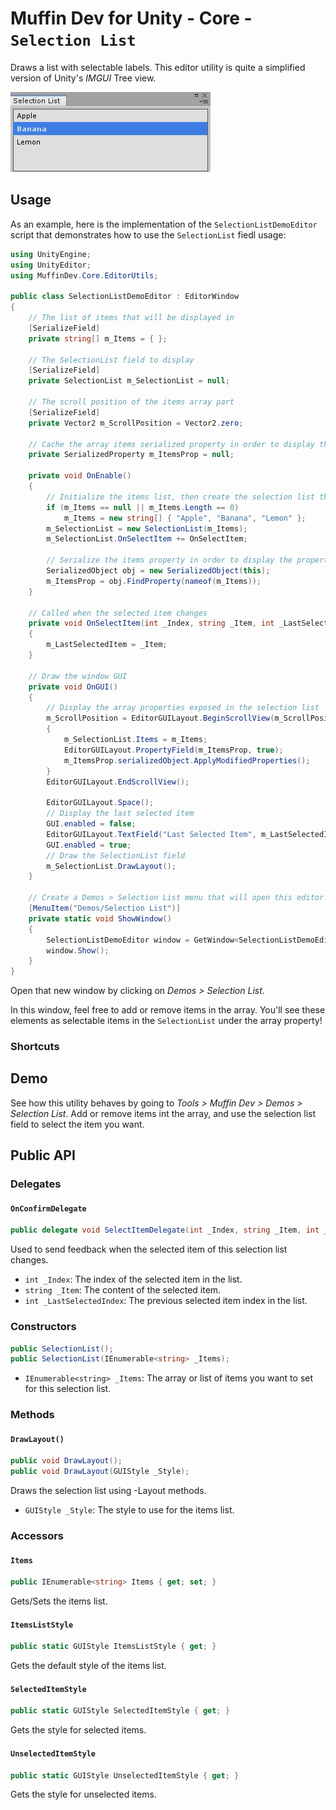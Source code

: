 # Muffin Dev for Unity - Core - `Selection List`

Draws a list with selectable labels. This editor utility is quite a simplified version of Unity's *IMGUI* Tree view.

![`SelectionList` field preview](./Images/selection-list.jpg)

## Usage

As an example, here is the implementation of the `SelectionListDemoEditor` script that demonstrates how to use the `SelectionList` fiedl usage:

```cs
using UnityEngine;
using UnityEditor;
using MuffinDev.Core.EditorUtils;

public class SelectionListDemoEditor : EditorWindow
{
    // The list of items that will be displayed in 
    [SerializeField]
    private string[] m_Items = { };

    // The SelectionList field to display
    [SerializeField]
    private SelectionList m_SelectionList = null;

    // The scroll position of the items array part
    [SerializeField]
    private Vector2 m_ScrollPosition = Vector2.zero;

    // Cache the array items serialized property in order to display the array property field as expected
    private SerializedProperty m_ItemsProp = null;

    private void OnEnable()
    {
        // Initialize the items list, then create the selection list that will show these items and make them selectable
        if (m_Items == null || m_Items.Length == 0)
            m_Items = new string[] { "Apple", "Banana", "Lemon" };
        m_SelectionList = new SelectionList(m_Items);
        m_SelectionList.OnSelectItem += OnSelectItem;

        // Serialize the items property in order to display the property field for the array
        SerializedObject obj = new SerializedObject(this);
        m_ItemsProp = obj.FindProperty(nameof(m_Items));
    }

    // Called when the selected item changes
    private void OnSelectItem(int _Index, string _Item, int _LastSelectedIndex)
    {
        m_LastSelectedItem = _Item;
    }

    // Draw the window GUI
    private void OnGUI()
    {
        // Display the array properties exposed in the selection list
        m_ScrollPosition = EditorGUILayout.BeginScrollView(m_ScrollPosition, GUILayout.Height(120f));
        {
            m_SelectionList.Items = m_Items;
            EditorGUILayout.PropertyField(m_ItemsProp, true);
            m_ItemsProp.serializedObject.ApplyModifiedProperties();
        }
        EditorGUILayout.EndScrollView();

        EditorGUILayout.Space();
        // Display the last selected item
        GUI.enabled = false;
        EditorGUILayout.TextField("Last Selected Item", m_LastSelectedItem);
        GUI.enabled = true;
        // Draw the SelectionList field
        m_SelectionList.DrawLayout();
    }

    // Create a Demos > Selection List menu that will open this editor window.
    [MenuItem("Demos/Selection List")]
    private static void ShowWindow()
    {
        SelectionListDemoEditor window = GetWindow<SelectionListDemoEditor>(false, EDITOR_WINDOW_TITLE, true);
        window.Show();
    }
}
```

Open that new window by clicking on *Demos > Selection List*.

In this window, feel free to add or remove items in the array. You'll see these elements as selectable items in the `SelectionList` under the array property!

### Shortcuts

## Demo

See how this utility behaves by going to *Tools > Muffin Dev > Demos > Selection List*. Add or remove items int the array, and use the selection list field to select the item you want.

## Public API

### Delegates

#### `OnConfirmDelegate`

```cs
public delegate void SelectItemDelegate(int _Index, string _Item, int _LastSelectedIndex)
```

Used to send feedback when the selected item of this selection list changes.

- `int _Index`: The index of the selected item in the list.
- `string _Item`: The content of the selected item.
- `int _LastSelectedIndex`: The previous selected item index in the list.

### Constructors

```cs
public SelectionList();
public SelectionList(IEnumerable<string> _Items);
```

- `IEnumerable<string> _Items`: The array or list of items you want to set for this selection list.

### Methods

#### `DrawLayout()`

```cs
public void DrawLayout();
public void DrawLayout(GUIStyle _Style);
```

Draws the selection list using -Layout methods.

- `GUIStyle _Style`: The style to use for the items list.

### Accessors

#### `Items`

```cs
public IEnumerable<string> Items { get; set; }
```

Gets/Sets the items list.

#### `ItemsListStyle`

```cs
public static GUIStyle ItemsListStyle { get; }
```

Gets the default style of the items list.

#### `SelectedItemStyle`

```cs
public static GUIStyle SelectedItemStyle { get; }
```

Gets the style for selected items.

#### `UnselectedItemStyle`

```cs
public static GUIStyle UnselectedItemStyle { get; }
```

Gets the style for unselected items.